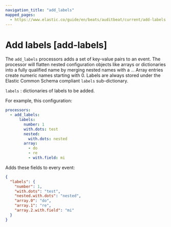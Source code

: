 ```yaml
---
navigation_title: "add_labels"
mapped_pages:
  - https://www.elastic.co/guide/en/beats/auditbeat/current/add-labels.html
---
```


# Add labels [add-labels]


The `add_labels` processors adds a set of key-value pairs to an event. The processor will flatten nested configuration objects like arrays or dictionaries into a fully qualified name by merging nested names with a `.`. Array entries create numeric names starting with 0.  Labels are always stored under the Elastic Common Schema compliant `labels` sub-dictionary.

`labels`
:   dictionaries of labels to be added.

For example, this configuration:

```yaml
processors:
  - add_labels:
      labels:
        number: 1
        with.dots: test
        nested:
          with.dots: nested
        array:
          - do
          - re
          - with.field: mi
```

Adds these fields to every event:

```json
{
  "labels": {
    "number": 1,
    "with.dots": "test",
    "nested.with.dots": "nested",
    "array.0": "do",
    "array.1": "re",
    "array.2.with.field": "mi"
  }
}
```

